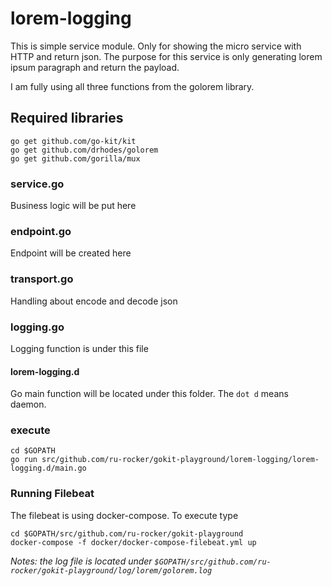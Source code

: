# lorem-logging
This is simple service module. Only for showing the micro service with HTTP and return json.
The purpose for this service is only generating lorem ipsum paragraph and return the payload.

I am fully using all three functions from the golorem library.

## Required libraries

    go get github.com/go-kit/kit
    go get github.com/drhodes/golorem
    go get github.com/gorilla/mux


### service.go
Business logic will be put here

### endpoint.go
Endpoint will be created here

### transport.go
Handling about encode and decode json

### logging.go
Logging function is under this file

#### lorem-logging.d
Go main function will be located under this folder. The `dot d` means daemon.

### execute

    cd $GOPATH
    go run src/github.com/ru-rocker/gokit-playground/lorem-logging/lorem-logging.d/main.go

### Running Filebeat
The filebeat is using docker-compose.
To execute type

    cd $GOPATH/src/github.com/ru-rocker/gokit-playground
    docker-compose -f docker/docker-compose-filebeat.yml up
    
*Notes: the log file is located under `$GOPATH/src/github.com/ru-rocker/gokit-playground/log/lorem/golorem.log`*